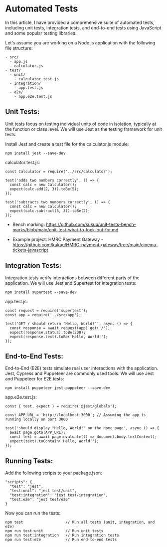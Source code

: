 # Automated Tests

In this article, I have provided a comprehensive suite of automated tests, including unit tests, integration tests, and end-to-end tests using JavaScript and some popular testing libraries.

Let's assume you are working on a Node.js application with the following file structure:

```
- src/
  - app.js
  - calculator.js
- test/
  - unit/
    - calculator.test.js
  - integration/
    - app.test.js
  - e2e/
    - app.e2e.test.js

```

## Unit Tests:
Unit tests focus on testing individual units of code in isolation, typically at the function or class level. We will use Jest as the testing framework for unit tests.

Install Jest and create a test file for the calculator.js module:

```
npm install jest --save-dev

```

calculator.test.js:

```
const Calculator = require('../src/calculator');

test('adds two numbers correctly', () => {
  const calc = new Calculator();
  expect(calc.add(2, 3)).toBe(5);
});

test('subtracts two numbers correctly', () => {
  const calc = new Calculator();
  expect(calc.subtract(5, 3)).toBe(2);
});

```
- Bench marking: https://github.com/kukuu/unit-tests-bench-marks/blob/main/unit-test-what-to-look-out-for.md

- Example project: HMRC Payment Gateway - https://github.com/kukuu/HMRC-payment-gateway/tree/main/cinema-tickets-javascript

## Integration Tests:
Integration tests verify interactions between different parts of the application. We will use Jest and Supertest for integration tests:

```
npm install supertest --save-dev

```
app.test.js:

```
const request = require('supertest');
const app = require('../src/app');

test('GET / should return "Hello, World!"', async () => {
  const response = await request(app).get('/');
  expect(response.status).toBe(200);
  expect(response.text).toBe('Hello, World!');
});

```

## End-to-End Tests:
End-to-End (E2E) tests simulate real user interactions with the application. Jest, Cypress and Puppeteer are commonly used tools. We will use Jest and Puppeteer for E2E tests:

```
npm install puppeteer jest-puppeteer --save-dev

```
app.e2e.test.js:


```
const { test, expect } = require('@jest/globals');

const APP_URL = 'http://localhost:3000'; // Assuming the app is running locally on port 3000

test('should display "Hello, World!" on the home page', async () => {
  await page.goto(APP_URL);
  const text = await page.evaluate(() => document.body.textContent);
  expect(text).toContain('Hello, World!');
});

```
## Running Tests:

Add the following scripts to your package.json:

```
"scripts": {
  "test": "jest",
  "test:unit": "jest test/unit",
  "test:integration": "jest test/integration",
  "test:e2e": "jest test/e2e"
}

```
Now you can run the tests:

```
npm test                   // Run all tests (unit, integration, and e2e)
npm run test:unit          // Run unit tests
npm run test:integration   // Run integration tests
npm run test:e2e           // Run end-to-end tests


```
